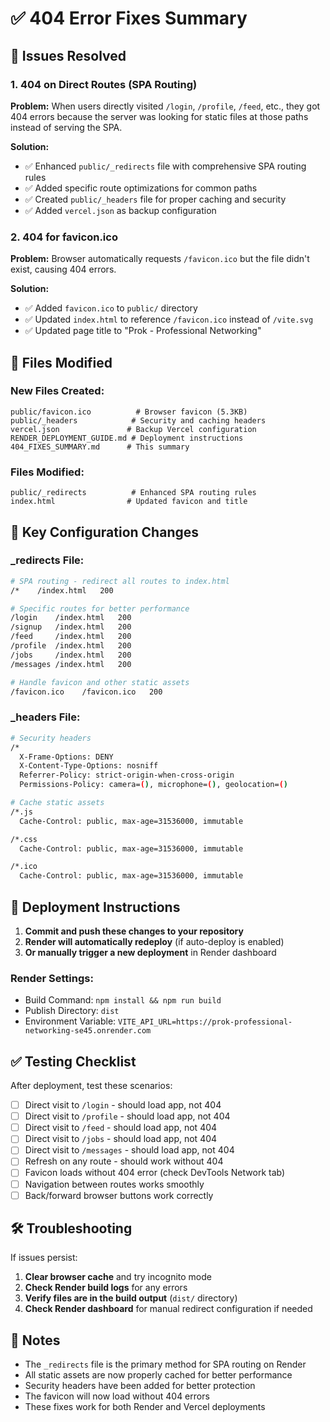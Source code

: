 # ✅ 404 Error Fixes Summary

## 🎯 Issues Resolved

### 1. **404 on Direct Routes (SPA Routing)**
**Problem:** When users directly visited `/login`, `/profile`, `/feed`, etc., they got 404 errors because the server was looking for static files at those paths instead of serving the SPA.

**Solution:** 
- ✅ Enhanced `public/_redirects` file with comprehensive SPA routing rules
- ✅ Added specific route optimizations for common paths
- ✅ Created `public/_headers` file for proper caching and security
- ✅ Added `vercel.json` as backup configuration

### 2. **404 for favicon.ico**
**Problem:** Browser automatically requests `/favicon.ico` but the file didn't exist, causing 404 errors.

**Solution:**
- ✅ Added `favicon.ico` to `public/` directory
- ✅ Updated `index.html` to reference `/favicon.ico` instead of `/vite.svg`
- ✅ Updated page title to "Prok - Professional Networking"

## 📁 Files Modified

### New Files Created:
```
public/favicon.ico          # Browser favicon (5.3KB)
public/_headers            # Security and caching headers
vercel.json               # Backup Vercel configuration
RENDER_DEPLOYMENT_GUIDE.md # Deployment instructions
404_FIXES_SUMMARY.md      # This summary
```

### Files Modified:
```
public/_redirects          # Enhanced SPA routing rules
index.html                # Updated favicon and title
```

## 🔧 Key Configuration Changes

### _redirects File:
```bash
# SPA routing - redirect all routes to index.html
/*    /index.html   200

# Specific routes for better performance
/login    /index.html   200
/signup   /index.html   200
/feed     /index.html   200
/profile  /index.html   200
/jobs     /index.html   200
/messages /index.html   200

# Handle favicon and other static assets
/favicon.ico    /favicon.ico   200
```

### _headers File:
```bash
# Security headers
/*
  X-Frame-Options: DENY
  X-Content-Type-Options: nosniff
  Referrer-Policy: strict-origin-when-cross-origin
  Permissions-Policy: camera=(), microphone=(), geolocation=()

# Cache static assets
/*.js
  Cache-Control: public, max-age=31536000, immutable

/*.css
  Cache-Control: public, max-age=31536000, immutable

/*.ico
  Cache-Control: public, max-age=31536000, immutable
```

## 🚀 Deployment Instructions

1. **Commit and push these changes to your repository**
2. **Render will automatically redeploy** (if auto-deploy is enabled)
3. **Or manually trigger a new deployment** in Render dashboard

### Render Settings:
- Build Command: `npm install && npm run build`
- Publish Directory: `dist`
- Environment Variable: `VITE_API_URL=https://prok-professional-networking-se45.onrender.com`

## ✅ Testing Checklist

After deployment, test these scenarios:

- [ ] Direct visit to `/login` - should load app, not 404
- [ ] Direct visit to `/profile` - should load app, not 404  
- [ ] Direct visit to `/feed` - should load app, not 404
- [ ] Direct visit to `/jobs` - should load app, not 404
- [ ] Direct visit to `/messages` - should load app, not 404
- [ ] Refresh on any route - should work without 404
- [ ] Favicon loads without 404 error (check DevTools Network tab)
- [ ] Navigation between routes works smoothly
- [ ] Back/forward browser buttons work correctly

## 🛠️ Troubleshooting

If issues persist:

1. **Clear browser cache** and try incognito mode
2. **Check Render build logs** for any errors
3. **Verify files are in the build output** (`dist/` directory)
4. **Check Render dashboard** for manual redirect configuration if needed

## 📝 Notes

- The `_redirects` file is the primary method for SPA routing on Render
- All static assets are now properly cached for better performance
- Security headers have been added for better protection
- The favicon will now load without 404 errors
- These fixes work for both Render and Vercel deployments 